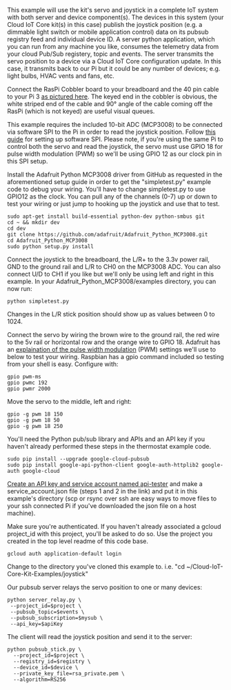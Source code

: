 This example will use the kit's servo and joystick in a complete IoT system with both server and device component(s). The devices in this system (your Cloud IoT Core kit(s) in this case) publish the joystick position (e.g. a dimmable light switch or mobile application control) data on its pubsub registry feed and individual device ID. A server python application, which you can run from any machine you like, consumes the telemetry data from your cloud Pub/Sub registery, topic and events. The server transmits the servo position to a device via a Cloud IoT Core configuration update. In this case, it transmits back to our Pi but it could be any number of devices; e.g. light bulbs, HVAC vents and fans, etc.

Connect the RasPi Cobbler board to your breadboard and the 40 pin cable to your Pi 3 [as pictured here](https://cdn-shop.adafruit.com/970x728/2029-01.jpg). The keyed end in the cobbler is obvious, the white striped end of the cable and 90° angle of the cable coming off the RasPi (which is not keyed) are useful visual queues.

This example requires the included 10-bit ADC (MCP3008) to be connected via software SPI to the Pi in order to read the joystick position. Follow [this guide](https://learn.adafruit.com/raspberry-pi-analog-to-digital-converters/mcp3008) for setting up software SPI. Please note, if you're using the same Pi to control both the servo and read the joystick, the servo must use GPIO 18 for pulse width modulation (PWM) so we'll be using GPIO 12 as our clock pin in this SPI setup.

Install the Adafruit Python MCP3008 driver from GitHub as requested in the aforementioned setup guide in order to get the "simpletest.py" example code to debug your wiring. You'll have to change simpletest.py to use GPIO12 as the clock. You can pull any of the channels (0-7) up or down to test your wiring or just jump to hooking up the joystick and use that to test.

    sudo apt-get install build-essential python-dev python-smbus git
    cd ~ && mkdir dev
    cd dev
    git clone https://github.com/adafruit/Adafruit_Python_MCP3008.git
    cd Adafruit_Python_MCP3008
    sudo python setup.py install

Connect the joystick to the breadboard, the L/R+ to the 3.3v power rail, GND to the ground rail and L/R to CH0 on the MCP3008 ADC. You can also connect U/D to CH1 if you like but we'll only be using left and right in this example. In your Adafruit_Python_MCP3008/examples directory, you can now run:

    python simpletest.py

Changes in the L/R stick position should show up as values between 0 to 1024.

Connect the servo by wiring the brown wire to the ground rail, the red wire to the 5v rail or horizontal row and the orange wire to GPIO 18. Adafruit has an [explaination of the pulse width modulation](https://learn.adafruit.com/adafruits-raspberry-pi-lesson-8-using-a-servo-motor/software) (PWM) settings we'll use to below to test your wiring. Raspbian has a gpio command included so testing from your shell is easy. Configure with:
    
    gpio pwm-ms
    gpio pwmc 192
    gpio pwmr 2000

Move the servo to the middle, left and right:
    
    gpio -g pwm 18 150
    gpio -g pwm 18 50
    gpio -g pwm 18 250

You'll need the Python pub/sub library and APIs and an API key if you haven't already performed these steps in the thermostat example code.

    sudo pip install --upgrade google-cloud-pubsub
    sudo pip install google-api-python-client google-auth-httplib2 google-auth google-cloud

[Create an API key and service account named api-tester](https://cloud.google.com/iot/docs/device_manager_samples) and make a service_account.json file (steps 1 and 2 in the link) and put it in this example's directory (scp or rsync over ssh are easy ways to move files to your ssh connected Pi if you've downloaded the json file on a host machine).

Make sure you're authenticated. If you haven't already associated a gcloud project_id with this project, you'll be asked to do so. Use the project you created in the top level readme of this code base.

    gcloud auth application-default login

Change to the directory you've cloned this example to. i.e. "cd ~/Cloud-IoT-Core-Kit-Examples/joystick"

Our pubsub server relays the servo position to one or many devices:

    python server_relay.py \
     --project_id=$project \
     --pubsub_topic=$events \
     --pubsub_subscription=$mysub \
     --api_key=$apiKey 

The client will read the joystick position and send it to the server:

    python pubsub_stick.py \
      --project_id=$project \
      --registry_id=$registry \
      --device_id=$device \
      --private_key_file=rsa_private.pem \
      --algorithm=RS256
